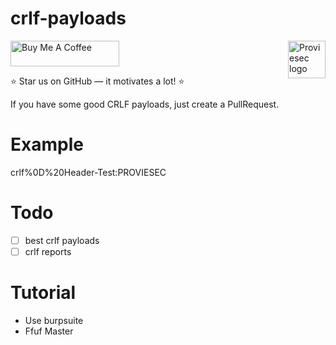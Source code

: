 # crlf-payloads
<a href="https://proviesec.org/">
    <img src="https://avatars.githubusercontent.com/u/92156402?s=400&u=7fe0dbb9085a37818ee8c2b061432a9a69cbff42&v=4" alt="Proviesec logo" title="Proviesec" align="right" height="60" />
</a>
<a href="https://www.buymeacoffee.com/proviesec" target="_blank"><img src="https://cdn.buymeacoffee.com/buttons/default-orange.png" alt="Buy Me A Coffee" height="41" width="174"></a>


:star: Star us on GitHub — it motivates a lot! :star:

If you have some good CRLF payloads, just create a PullRequest. 

# Example

crlf%0D%20Header-Test:PROVIESEC

# Todo

- [ ] best crlf payloads 
- [ ] crlf reports 

# Tutorial

- Use burpsuite
- Ffuf Master

